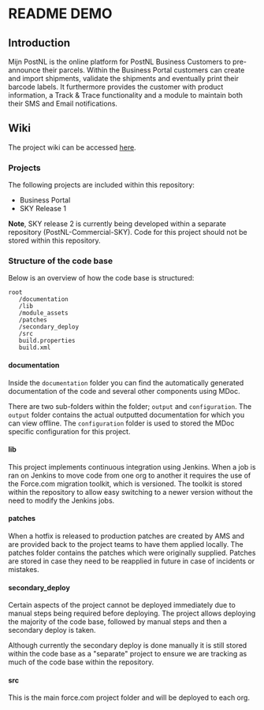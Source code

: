 # README DEMO #
## Introduction ##

Mijn PostNL is the online platform for PostNL Business Customers to pre-announce their parcels. Within the Business Portal customers can create and import shipments, validate the shipments and eventually print their barcode labels. It furthermore provides the customer with product information, a Track & Trace functionality and a module to maintain both their SMS and Email notifications.

## Wiki

The project wiki can be accessed [here](/wiki/Home.md).

### Projects ###

The following projects are included within this repository:

- Business Portal
- SKY Release 1

**Note**, SKY release 2 is currently being developed within a separate repository (PostNL-Commercial-SKY). Code for this project should not be stored within this repository. 

### Structure of the code base ###

Below is an overview of how the code base is structured:

```
root
   /documentation
   /lib
   /module_assets
   /patches
   /secondary_deploy
   /src
   build.properties
   build.xml
```

#### documentation ####

Inside the `documentation` folder you can find the automatically generated documentation of the code and several other components using MDoc. 

There are two sub-folders within the folder; `output` and `configuration`. The `output` folder contains the actual outputted documentation for which you can view offline. The `configuration` folder is used to stored the MDoc specific configuration for this project.

#### lib ####

This project implements continuous integration using Jenkins. When a job is ran on Jenkins to move code from one org to another it requires the use of the Force.com migration toolkit, which is versioned. The toolkit is stored within the repository to allow easy switching to a newer version without the need to modify the Jenkins jobs.
 

#### patches ####

When a hotfix is released to production patches are created by AMS and are provided back to the project teams to have them applied locally. The patches folder contains the patches which were originally supplied. Patches are stored in case they need to be reapplied in future in case of incidents or mistakes.

#### secondary_deploy ####

Certain aspects of the project cannot be deployed immediately due to manual steps being required before deploying. The project allows deploying the majority of the code base, followed by manual steps and then a secondary deploy is taken.

Although currently the secondary deploy is done manually it is still stored within the code base as a "separate" project to ensure we are tracking as much of the code base within the repository.

#### src ####

This is the main force.com project folder and will be deployed to each org.
